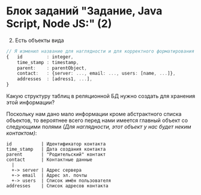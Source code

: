 # Блок заданий "Задание, Java Script, Node JS:" (2)
2. Есть объекты вида
```typescript
// Я изменил название для наглядности и для корректного форматирования в .md
{	id         : integer,
	time_stamp : timestamp,
	parent:    : parentObject,
	contact:   : {server: ..., email: ..., users: [name, ...]},
	addresses  : [adress1, ...],
}
```
Какую структуру таблиц в реляционной БД нужно создать для хранения этой информации?  
  
Поскольку нам дано мало информации кроме абстрактного списка объектов, то вероятнее всего перед нами имеется главный объект со следующими полями *(Для наглядности, этот объект у нас будет неким контактом)*:
```
id           | Идентификатор контакта
time_stamp   | Дата создания контакта
parent       | "Родительский" контакт
contact      | Контактные данные
  |
  +-> server | Адрес сервера
  +-> email  | Адрес эл. почты
  +-> users  | Список имён пользователя
addresses    | Список адресов контакта
```